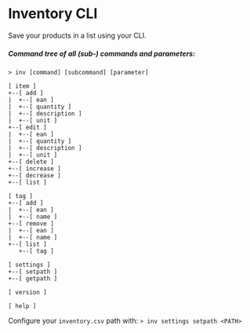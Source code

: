 # Inventory CLI

Save your products in a list using your CLI.

##### Command tree of all (sub-) commands and parameters:
```
> inv [command] [subcommand] [parameter]

[ item ]
+--[ add ]
|  +--[ ean ]
|  +--[ quantity ]
|  +--[ description ]
|  +--[ unit ]
+--[ edit ]
|  +--[ ean ]
|  +--[ quantity ]
|  +--[ description ]
|  +--[ unit ]
+--[ delete ]
+--[ increase ]
+--[ decrease ]
+--[ list ]

[ tag ]
+--[ add ]
|  +--[ ean ]
|  +--[ name ]
+--[ remove ]
|  +--[ ean ]
|  +--[ name ]
+--[ list ]
   +--[ tag ]

[ settings ]
+--[ setpath ]
+--[ getpath ]

[ version ]

[ help ]
```

Configure your `inventory.csv` path with:
`> inv settings setpath <PATH>`
